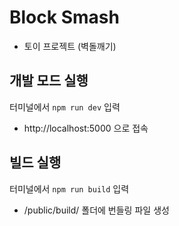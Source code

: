 # Block Smash
- 토이 프로젝트 (벽돌깨기)

## 개발 모드 실행
터미널에서 `npm run dev` 입력
- http://localhost:5000 으로 접속

## 빌드 실행
터미널에서 `npm run build` 입력
- /public/build/ 폴더에 번들링 파일 생성


